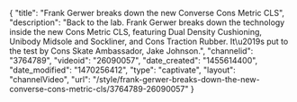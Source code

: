 {
    "title": "Frank Gerwer breaks down the new Converse Cons Metric CLS",
    "description": "Back to the lab. Frank Gerwer breaks down the technology inside the new Cons Metric CLS, featuring Dual Density Cushioning, Unibody Midsole and Sockliner, and Cons Traction Rubber. It\u2019s put to the test by Cons Skate Ambassador, Jake Johnson.",
    "channelid": "3764789",
    "videoid": "26090057",
    "date_created": "1455614400",
    "date_modified": "1470256412",
    "type": "captivate",
    "layout": "channelVideo",
    "url": "\/style\/frank-gerwer-breaks-down-the-new-converse-cons-metric-cls\/3764789-26090057"
}